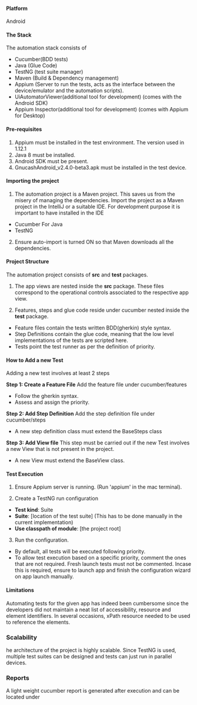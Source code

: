 #### Platform ####
Android

#### The Stack ####
The automation stack consists of
- Cucumber(BDD tests)
- Java (Glue Code)
- TestNG (test suite manager)
- Maven (Build & Dependency management)
- Appium (Server to run the tests, acts as the interface between the device/emulator and the automation scripts).
- UiAutomatorViewer(additional tool for development)
(comes with the Android SDK)
- Appium Inspector(additional tool for development)
(comes with Appium for Desktop)

#### Pre-requisites ####
1. Appium must be installed in the test environment. The version used in 1.12.1
2. Java 8 must be installed.
3. Android SDK must be present.
4. GnucashAndroid_v2.4.0-beta3.apk must be installed in the test device.

#### Importing the project ####

1. The automation project is a Maven project. This saves us from the misery of managing the dependencies. Import the project as a Maven project in the IntelliJ or a suitable IDE. For development purpose it is important to have installed in the IDE
- Cucumber For Java
- TestNG

2. Ensure auto-import is turned ON so that Maven downloads all the dependencies.

#### Project Structure ####

The automation project consists of **src** and **test** packages.

1. The app views are nested inside the __src__ package. These files correspond to the operational controls associated to the respective app view.

2. Features, steps and glue code reside under cucumber nested inside the __test__ package.

  - Feature files contain the tests written BDD(gherkin) style syntax.
  - Step Definitions contain the glue code, meaning that the low level implementations of the tests are scripted here.
  - Tests point the test runner as per the definition of priority.

#### How to Add a new Test ####
Adding a new test involves at least 2 steps

**Step 1: Create a Feature File**
Add the feature file under cucumber/features
  - Follow the gherkin syntax.
  - Assess and assign the priority.

**Step 2: Add Step Definition**
Add the step definition file under cucumber/steps
  - A new step definition class must extend the BaseSteps class

**Step 3: Add View file**
This step must be carried out if the new Test involves a new View that is not present in the project.
  - A new View must extend the BaseView class.

#### Test Execution ####

1. Ensure Appium server is running.
(Run 'appium' in the mac terminal).

2. Create a TestNG run configuration
  - **Test kind**: Suite
  - **Suite**: [location of the test suite]
  (This has to be done manually in the current implementation)
  - **Use classpath of module**: [the project root]

3. Run the configuration.
  - By default, all tests will be executed following priority.
  - To allow test execution based on a specific priority, comment the ones that are not required. Fresh launch tests must not be commented. Incase this is required, ensure to launch app and finish the configuration wizard on app launch manually.


#### Limitations ####
Automating tests for the given app has indeed been cumbersome since the developers did not maintain a neat list of accessibility, resource and element identifiers. In several occasions, xPath resource needed to be used to reference the elements.

### Scalability ###
he architecture of the project is highly scalable. Since TestNG is used, multiple test suites can be designed and tests can just run in parallel devices.

### Reports
A light weight cucumber report is generated after execution and can be located under

